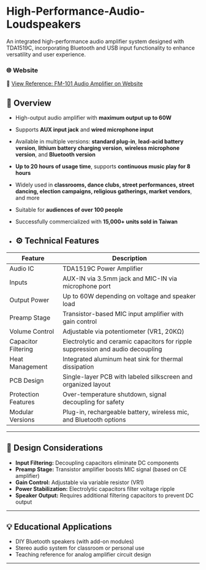 # High-Performance-Audio-Loudspeakers
An integrated high-performance audio amplifier system designed with TDA1519C, incorporating Bluetooth and USB input functionality to enhance versatility and user experience.

### 🌐 Website  
📎 [View Reference: FM-101 Audio Amplifier on Website](https://www.hc3c.com/teachspeaker/FM-101Call.htm)

## 📌 Overview
- High-output audio amplifier with **maximum output up to 60W**
- Supports **AUX input jack** and **wired microphone input**
- Available in multiple versions: **standard plug-in**, **lead-acid battery version**, **lithium battery charging version**, **wireless microphone version**, and **Bluetooth version**
- **Up to 20 hours of usage time**, supports **continuous music play for 8 hours**
- Widely used in **classrooms, dance clubs, street performances, street dancing, election campaigns, religious gatherings, market vendors**, and more
- Suitable for **audiences of over 100 people**
- Successfully commercialized with **15,000+ units sold in Taiwan**

- ## ⚙️ Technical Features
| Feature               | Description                                          |
|----------------------|------------------------------------------------------|
| Audio IC              | TDA1519C Power Amplifier                            |
| Inputs                | AUX-IN via 3.5mm jack and MIC-IN via microphone port |
| Output Power          | Up to 60W depending on voltage and speaker load     |
| Preamp Stage          | Transistor-based MIC input amplifier with gain control |
| Volume Control        | Adjustable via potentiometer (VR1, 20KΩ)            |
| Capacitor Filtering   | Electrolytic and ceramic capacitors for ripple suppression and audio decoupling |
| Heat Management       | Integrated aluminum heat sink for thermal dissipation |
| PCB Design            | Single-layer PCB with labeled silkscreen and organized layout |
| Protection Features   | Over-temperature shutdown, signal decoupling for safety |
| Modular Versions      | Plug-in, rechargeable battery, wireless mic, and Bluetooth options |

---

## 🔩 Design Considerations
- **Input Filtering:** Decoupling capacitors eliminate DC components
- **Preamp Stage:** Transistor amplifier boosts MIC signal (based on CE amplifier)
- **Gain Control:** Adjustable via variable resistor (VR1)
- **Power Stabilization:** Electrolytic capacitors filter voltage ripple
- **Speaker Output:** Requires additional filtering capacitors to prevent DC output

---

## 💡 Educational Applications
- DIY Bluetooth speakers (with add-on modules)
- Stereo audio system for classroom or personal use
- Teaching reference for analog amplifier circuit design

---
